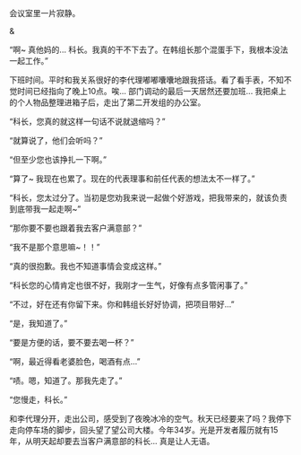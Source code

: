 会议室里一片寂静。

&

“啊~ 真他妈的... 科长。我真的干不下去了。在韩组长那个混蛋手下，我根本没法一起工作。”

下班时间。平时和我关系很好的李代理嘟嘟囔囔地跟我搭话。看了看手表，不知不觉时间已经指向了晚上10点。唉... 部门调动的最后一天居然还要加班... 我把桌上的个人物品整理进箱子后，走出了第二开发组的办公室。

“科长，您真的就这样一句话不说就退缩吗？”

“就算说了，他们会听吗？”

“但至少您也该挣扎一下啊。”

“算了~ 我现在也累了。现在的代表理事和前任代表的想法太不一样了。”

“科长，您太过分了。当初是您劝我来说一起做个好游戏，把我带来的，就该负责到底带我一起走啊~”

“那你要不要也跟着我去客户满意部？”

“我不是那个意思嘛~！！”

“真的很抱歉。我也不知道事情会变成这样。”

“科长您的心情肯定也很不好，我刚才一生气，好像有点多管闲事了。”

“不过，好在还有你留下来。你和韩组长好好协调，把项目带好...”

“是，我知道了。”

“要是方便的话，要不要去喝一杯？”

“啊，最近得看老婆脸色，喝酒有点...”

“啧。嗯，知道了。那我先走了。”

“您慢走，科长。”

和李代理分开，走出公司，感受到了夜晚冰冷的空气。秋天已经要来了吗？我停下走向停车场的脚步，回头望了望公司大楼。今年34岁。光是开发者履历就有15年，从明天起却要去当客户满意部的科长... 真是让人无语。
